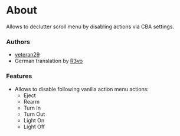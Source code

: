 # About

Allows to declutter scroll menu by disabling actions via CBA settings.

### Authors

- [veteran29](https://github.com/veteran29)
- German translation by [R3vo](https://github.com/R3voA3)

### Features

- Allows to disable following vanilla action menu actions:
    - Eject
    - Rearm
    - Turn In
    - Turn Out
    - Light On
    - Light Off
